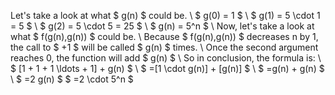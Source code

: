 Let's take a look at what $ g(n) $ could be. \\
$ g(0) = 1 $ \\
$ g(1) = 5 \cdot 1 = 5 $ \\
$ g(2) = 5 \cdot 5 = 25 $ \\
$ g(n) = 5^n $ \\
Now, let's take a look at what $ f(g(n),g(n)) $ could be. \\
Because $ f(g(n),g(n)) $ decreases n by 1, the call to $ +1 $ will be called $ g(n) $ times. \\
Once the second argument reaches 0, the function will add $ g(n) $ \\
So in conclusion, the formula is: \\
$ [1 + 1 + 1 \ldots + 1] + g(n) $ \\
$ =[1 \cdot g(n)] + [g(n)] $ \\
$ =g(n) + g(n) $ \\
$ =2 g(n) $
$ =2 \cdot 5^n $
